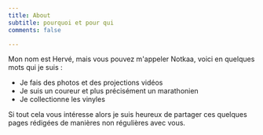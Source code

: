 ```yaml
---
title: About
subtitle: pourquoi et pour qui
comments: false

---
```

Mon nom est Hervé, mais vous pouvez m'appeler Notkaa, voici en quelques mots qui je suis :

* Je fais des photos et des projections vidéos
* Je suis un coureur et plus précisément un marathonien
* Je collectionne les vinyles

Si tout cela vous intéresse alors je suis heureux de partager ces quelques pages rédigées de manières non régulières avec vous.